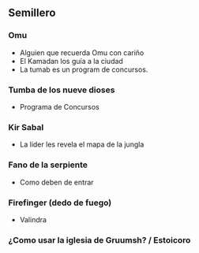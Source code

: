 ## Semillero

### Omu
* Alguien que recuerda Omu con cariño
* El Kamadan los guía a la ciudad
* La tumab es un program de concursos.

### Tumba de los nueve dioses
* Programa de Concursos

### Kir Sabal
* La lider les revela el mapa de la jungla

### Fano de la serpiente
* Como deben de entrar

### Firefinger (dedo de fuego)
* Valindra

### ¿Como usar la iglesia de Gruumsh? / Estoicoro